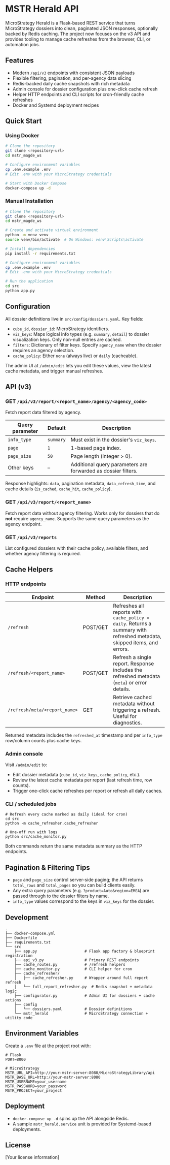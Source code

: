 # MSTR Herald API

MicroStrategy Herald is a Flask-based REST service that turns MicroStrategy dossiers into clean, paginated JSON responses, optionally backed by Redis caching. The project now focuses on the v3 API and provides tooling to manage cache refreshes from the browser, CLI, or automation jobs.

## Features

- Modern `/api/v3` endpoints with consistent JSON payloads
- Flexible filtering, pagination, and per-agency data slicing
- Redis-backed daily cache snapshots with rich metadata
- Admin console for dossier configuration plus one-click cache refresh
- Helper HTTP endpoints and CLI scripts for cron-friendly cache refreshes
- Docker and Systemd deployment recipes

## Quick Start

### Using Docker

```bash
# Clone the repository
git clone <repository-url>
cd mstr_magde_ws

# Configure environment variables
cp .env.example .env
# Edit .env with your MicroStrategy credentials

# Start with Docker Compose
docker-compose up -d
```

### Manual Installation

```bash
# Clone the repository
git clone <repository-url>
cd mstr_magde_ws

# Create and activate virtual environment
python -m venv venv
source venv/bin/activate  # On Windows: venv\Scripts\activate

# Install dependencies
pip install -r requirements.txt

# Configure environment variables
cp .env.example .env
# Edit .env with your MicroStrategy credentials

# Run the application
cd src
python app.py
```

## Configuration

All dossier definitions live in `src/config/dossiers.yaml`. Key fields:

- `cube_id`, `dossier_id`: MicroStrategy identifiers.
- `viz_keys`: Maps logical info types (e.g. `summary`, `detail`) to dossier visualization keys. Only non-null entries are cached.
- `filters`: Dictionary of filter keys. Specify `agency_name` when the dossier requires an agency selection.
- `cache_policy`: Either `none` (always live) or `daily` (cacheable).

The admin UI at `/admin/edit` lets you edit these values, view the latest cache metadata, and trigger manual refreshes.

## API (v3)

### GET `/api/v3/report/<report_name>/agency/<agency_code>`

Fetch report data filtered by agency.

| Query parameter | Default | Description |
|-----------------|---------|-------------|
| `info_type`     | `summary` | Must exist in the dossier's `viz_keys`. |
| `page`          | `1`     | 1-based page index. |
| `page_size`     | `50`    | Page length (integer > 0). |
| Other keys      | –       | Additional query parameters are forwarded as dossier filters. |

Response highlights: `data`, pagination metadata, `data_refresh_time`, and cache details (`is_cached`, `cache_hit`, `cache_policy`).

### GET `/api/v3/report/<report_name>`

Fetch report data without agency filtering. Works only for dossiers that do **not** require `agency_name`. Supports the same query parameters as the agency endpoint.

### GET `/api/v3/reports`

List configured dossiers with their cache policy, available filters, and whether agency filtering is required.

## Cache Helpers

### HTTP endpoints

| Endpoint | Method | Description |
|----------|--------|-------------|
| `/refresh` | POST/GET | Refreshes all reports with `cache_policy = daily`. Returns a summary with refreshed metadata, skipped items, and errors. |
| `/refresh/<report_name>` | POST/GET | Refresh a single report. Response includes the refreshed metadata (`meta`) or error details. |
| `/refresh/meta/<report_name>` | GET | Retrieve cached metadata without triggering a refresh. Useful for diagnostics. |

Returned metadata includes the `refreshed_at` timestamp and per `info_type` row/column counts plus cache keys.

### Admin console

Visit `/admin/edit` to:

- Edit dossier metadata (`cube_id`, `viz_keys`, `cache_policy`, etc.).
- Review the latest cache metadata per report (last refresh time, row counts).
- Trigger one-click cache refreshes per report or refresh all daily caches.

### CLI / scheduled jobs

```
# Refresh every cache marked as daily (ideal for cron)
cd src
python -m cache_refresher.cache_refresher

# One-off run with logs
python src/cache_monitor.py
```

Both commands return the same metadata summary as the HTTP endpoints.

## Pagination & Filtering Tips

- `page` and `page_size` control server-side paging; the API returns `total_rows` and `total_pages` so you can build clients easily.
- Any extra query parameters (e.g. `?product=Auto&region=EMEA`) are passed through to the dossier filters by name.
- `info_type` values correspond to the keys in `viz_keys` for the dossier.

## Development

```
.
├── docker-compose.yml
├── Dockerfile
├── requirements.txt
└── src
    ├── app.py                     # Flask app factory & blueprint registration
    ├── api_v3.py                  # Primary REST endpoints
    ├── cache_routes.py            # /refresh helpers
    ├── cache_monitor.py           # CLI helper for cron
    ├── cache_refresher/
    │   ├── cache_refresher.py     # Wrapper around full report refresh
    │   └── full_report_refresher.py  # Redis snapshot + metadata logic
    ├── configurator.py            # Admin UI for dossiers + cache actions
    ├── config
    │   └── dossiers.yaml          # Dossier definitions
    └── mstr_herald                # MicroStrategy connection + utility code
```

## Environment Variables

Create a `.env` file at the project root with:

```
# Flask
PORT=8000

# MicroStrategy
MSTR_URL_API=http://your-mstr-server:8080/MicroStrategyLibrary/api
MSTR_BASE_URL=http://your-mstr-server:8080
MSTR_USERNAME=your_username
MSTR_PASSWORD=your_password
MSTR_PROJECT=your_project
```

## Deployment

- `docker-compose up -d` spins up the API alongside Redis.
- A sample `mstr_herald.service` unit is provided for Systemd-based deployments.

## License

[Your license information]
